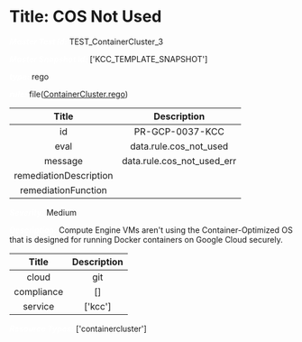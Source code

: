 



# Title: COS Not Used


***<font color="white">Master Test Id:</font>*** TEST_ContainerCluster_3

***<font color="white">Master Snapshot Id:</font>*** ['KCC_TEMPLATE_SNAPSHOT']

***<font color="white">type:</font>*** rego

***<font color="white">rule:</font>*** file([ContainerCluster.rego])  
  
  
  
  

|Title|Description|
| :---: | :---: |
|id|PR-GCP-0037-KCC|
|eval|data.rule.cos_not_used|
|message|data.rule.cos_not_used_err|
|remediationDescription||
|remediationFunction||


***<font color="white">Severity:</font>*** Medium

***<font color="white">Description:</font>*** Compute Engine VMs aren't using the Container-Optimized OS that is designed for running Docker containers on Google Cloud securely.  
  
  

|Title|Description|
| :---: | :---: |
|cloud|git|
|compliance|[]|
|service|['kcc']|


***<font color="white">Resource Types:</font>*** ['containercluster']


[ContainerCluster.rego]: https://github.com/prancer-io/prancer-compliance-test/tree/master/google/kcc/ContainerCluster.rego

